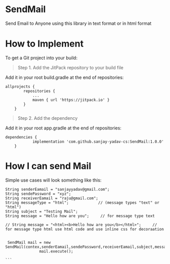 # SendMail

Send Email to Anyone using this library in text format or in html format

# How to Implement

To get a Git project into your build:
> Step 1. Add the JitPack repository to your build file

Add it in your root build.gradle at the end of repositories:

```	
allprojects {
		repositories {
			...
			maven { url 'https://jitpack.io' }
		}
	} 
```

> Step 2. Add the dependency

Add it in your root app.gradle at the end of repositories:

```	
dependencies {
	        implementation 'com.github.sanjay-yadav-cs:SendMail:1.0.0'
	}
  ```
  
  
  # How I can send Mail
 
  Simple use cases will look something like this:
  
 ````
 String senderEamail = "sanjayyadav@gmail.com";
String sendePassword = "xyz";
String receiverEamail = "raju@gmail.com";
String messageType = "html";             // (message types "text" or "html")
String subject = "Testing Mail";
String message = "Hello how are you";     // for message type text

// String message = "<html><b>Hello how are you</b></html>";     // for message type html use html code and use inline css for decoraation
 
  
  SendMail mail = new SendMail(contex,senderEamail,sendePassword,receiverEamail,subject,messageType,message);
                mail.execute();
                
 ```  
  
